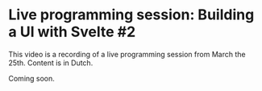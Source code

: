 # Live programming session: Building a UI with Svelte #2

This video is a recording of a live programming session from March the 25th. Content is in Dutch.

Coming soon.
